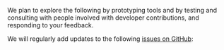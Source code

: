 We plan to explore the following by prototyping tools and by testing and consulting with people involved with developer contributions, and responding to your feedback.

We will regularly add updates to the following [issues on GitHub](https://github.com/digital-land/digital-land/issues?q=is%3Aissue+is%3Aopen+label%3Aproject%3Adeveloper-contributions):
